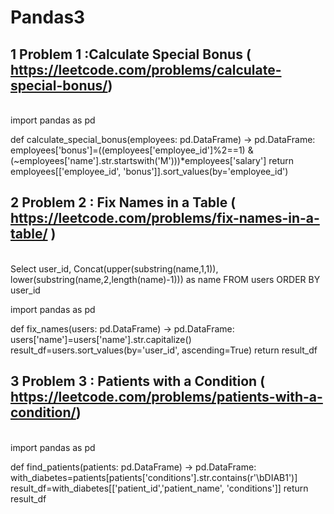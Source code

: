 # Pandas3

## 1 Problem 1 :Calculate Special Bonus ( https://leetcode.com/problems/calculate-special-bonus/)
<br>
import pandas as pd

def calculate_special_bonus(employees: pd.DataFrame) -> pd.DataFrame:
    employees['bonus']=((employees['employee_id']%2==1) & (~employees['name'].str.startswith('M')))*employees['salary']
    return employees[['employee_id', 'bonus']].sort_values(by='employee_id')

## 2 Problem 2 : Fix Names in a Table	(	https://leetcode.com/problems/fix-names-in-a-table/ )
<br>
Select user_id, Concat(upper(substring(name,1,1)), 
    lower(substring(name,2,length(name)-1))) as name
FROM users 
ORDER BY user_id

<br>

import pandas as pd

def fix_names(users: pd.DataFrame) -> pd.DataFrame:
    users['name']=users['name'].str.capitalize()
    result_df=users.sort_values(by='user_id', ascending=True)
    return result_df
    

## 3 Problem 3 : Patients with a Condition ( https://leetcode.com/problems/patients-with-a-condition/)
<br>
import pandas as pd

def find_patients(patients: pd.DataFrame) -> pd.DataFrame:
    with_diabetes=patients[patients['conditions'].str.contains(r'\bDIAB1')]
    result_df=with_diabetes[['patient_id','patient_name', 'conditions']]
    return result_df



